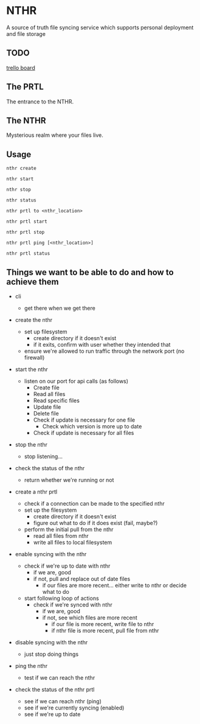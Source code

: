 # NTHR

A source of truth file syncing service which supports personal deployment and file storage

## TODO
[trello board](https://trello.com/invite/b/ncg3sbZt/ATTIbf6d93b6729b8f05562c1ad46403398805B8DB4A/nthr)

## The PRTL

The entrance to the NTHR.

## The NTHR

Mysterious realm where your files live.

## Usage

`nthr create`

`nthr start`

`nthr stop`

`nthr status`

`nthr prtl to <nthr_location>`

`nthr prtl start`

`nthr prtl stop`

`nthr prtl ping [<nthr_location>]`

`nthr prtl status`

## Things we want to be able to do and how to achieve them

- cli
    - get there when we get there
- create the nthr
    - set up filesystem
        - create directory if it doesn't exist
        - if it exits, confirm with user whether they intended that
    - ensure we're allowed to run traffic through the network port (no firewall)
- start the nthr
    - listen on our port for api calls (as follows)
        - Create file
        - Read all files
        - Read specific files
        - Update file
        - Delete file
        - Check if update is necessary for one file
            - Check which version is more up to date
        - Check if update is necessary for all files
- stop the nthr
    - stop listening...
- check the status of the nthr
    - return whether we're running or not

- create a nthr prtl
    - check if a connection can be made to the specified nthr
    - set up the filesystem
        - create directory if it doesn't exist
        - figure out what to do if it does exist (fail, maybe?)
    - perform the initial pull from the nthr
        - read all files from nthr
        - write all files to local filesystem
- enable syncing with the nthr
    - check if we're up to date with nthr
        - if we are, good
        - if not, pull and replace out of date files
            - if our files are more recent... either write to nthr or decide what to do
    - start following loop of actions
        - check if we're synced with nthr
            - if we are, good
            - if not, see which files are more recent
                - if our file is more recent, write file to nthr
                - if nthr file is more recent, pull file from nthr
- disable syncing with the nthr
    - just stop doing things
- ping the nthr
    - test if we can reach the nthr
- check the status of the nthr prtl
    - see if we can reach nthr (ping)
    - see if we're currently syncing (enabled)
    - see if we're up to date

